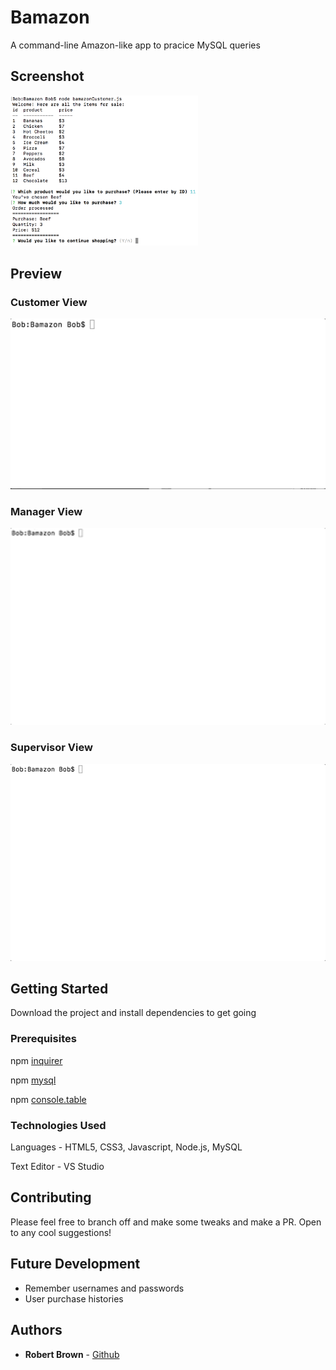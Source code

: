 # Bamazon

A command-line Amazon-like app to pracice MySQL queries

## Screenshot

<img src="Mocks/screenshot.png" width="300">

## Preview

### Customer View
<img src="Mocks/customer.gif" width="700"/>

### Manager View
<img src="Mocks/manager.gif" width="700"/>

### Supervisor View
<img src="Mocks/supervisor.gif" width="700"/>

## Getting Started

Download the project and install dependencies to get going

### Prerequisites

npm [inquirer](https://www.npmjs.com/package/inquirer)

npm [mysql](https://www.npmjs.com/package/mysql)

npm [console.table](https://www.npmjs.com/package/console.table)

### Technologies Used

Languages - HTML5, CSS3, Javascript, Node.js, MySQL

Text Editor - VS Studio

## Contributing

Please feel free to branch off and make some tweaks and make a PR. Open to any cool suggestions!

## Future Development

* Remember usernames and passwords
* User purchase histories

## Authors

* **Robert Brown** - [Github](https://github.com/robertbernardbrown)
